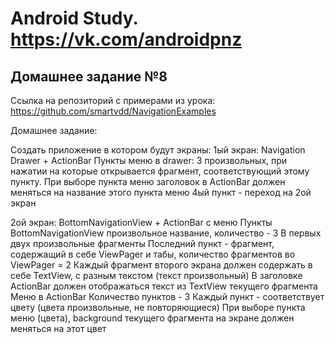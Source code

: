 # Android Study. https://vk.com/androidpnz

## Домашнее задание №8

Ссылка на репозиторий с примерами из урока: https://github.com/smartvdd/NavigationExamples

Домашнее задание:

Создать приложение в котором будут экраны:
1ый экран:
Navigation Drawer + ActionBar
Пункты меню в drawer:
3 произвольных, при нажатии на которые открывается фрагмент, соответствующий этому пункту. При выборе пункта меню заголовок в ActionBar должен меняться на название этого пункта меню
4ый пункт - переход на 2ой экран

2ой экран:
BottomNavigationView + ActionBar с меню
Пункты BottomNavigationView произвольное название, количество - 3
В первых двух произвольные фрагменты
Последний пункт - фрагмент, содержащий в себе ViewPager и табы, количество фрагментов во ViewPager = 2
Каждый фрагмент второго экрана должен содержать в себе TextView, с разным текстом (текст произвольный)
В заголовке ActionBar должен отображаться текст из TextView текущего фрагмента
Меню в ActionBar
Количество пунктов - 3
Каждый пункт - соответствует цвету (цвета произвольные, не повторяющиеся)
При выборе пункта меню (цвета), background текущего фрагмента на экране должен меняться на этот цвет
